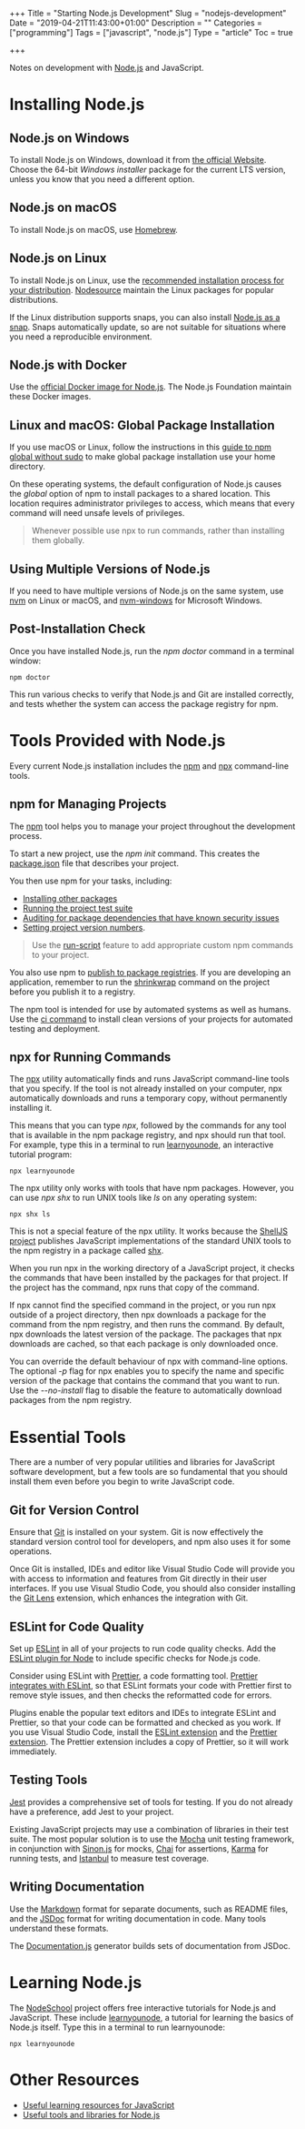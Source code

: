 +++
Title = "Starting Node.js Development"
Slug = "nodejs-development"
Date = "2019-04-21T11:43:00+01:00"
Description = ""
Categories = ["programming"]
Tags = ["javascript", "node.js"]
Type = "article"
Toc = true

+++

Notes on development with [Node.js](https://nodejs.org) and JavaScript.

<!--more-->

# Installing Node.js

## Node.js on Windows

To install Node.js on Windows, download it from
[the official Website](https://nodejs.org). Choose the 64-bit _Windows installer_
package for the current LTS version, unless you know that you need a different option.

## Node.js on macOS

To install Node.js on macOS, use [Homebrew](http://brew.sh/).

## Node.js on Linux

To install Node.js on Linux, use the
[recommended installation process for your distribution](https://nodejs.org/en/download/package-manager/). [Nodesource](https://nodesource.com/) maintain the Linux packages for popular distributions.

If the Linux distribution supports snaps, you can also install
[Node.js as a snap](https://nodesource.com/blog/announcing-node-js-snap-linux-users/).
Snaps automatically update, so are not suitable for situations where you need a
reproducible environment.

## Node.js with Docker

Use the [official Docker image for Node.js](https://hub.docker.com/_/node/). The Node.js Foundation maintain these Docker images.

## Linux and macOS: Global Package Installation

If you use macOS or Linux, follow the instructions in this [guide to npm global without sudo](https://github.com/sindresorhus/guides/blob/master/npm-global-without-sudo.md) to make global package installation use your home directory.

On these operating systems, the default configuration of Node.js causes the _global_ option of npm to install packages to a shared location. This location requires administrator privileges to access, which means that every command will need unsafe levels of privileges.

> Whenever possible use npx to run commands, rather than installing them globally.

## Using Multiple Versions of Node.js

If you need to have multiple versions of Node.js on the same system, use [nvm](https://github.com/creationix/nvm) on Linux or macOS, and [nvm-windows](https://github.com/coreybutler/nvm-windows) for Microsoft Windows.

## Post-Installation Check

Once you have installed Node.js, run the _npm doctor_ command in a terminal window:

    npm doctor

This run various checks to verify that Node.js and Git are installed correctly, and tests whether the system can access the package registry for npm.

# Tools Provided with Node.js

Every current Node.js installation includes the [npm](https://docs.npmjs.com/cli/npm) and [npx](https://www.npmjs.com/package/npx) command-line tools.

## npm for Managing Projects

The [npm](https://docs.npmjs.com/cli/npm) tool helps you to manage your project throughout the development process.

To start a new project, use the _npm init_ command. This creates the [package.json](https://docs.npmjs.com/files/package.json.html) file that describes your project.

You then use npm for your tasks, including:

- [Installing other packages](https://docs.npmjs.com/cli/install.html)
- [Running the project test suite](https://docs.npmjs.com/cli/test.html)
- [Auditing for package dependencies that have known security issues](https://docs.npmjs.com/cli/audit.html)
- [Setting project version numbers](https://docs.npmjs.com/cli/version.html).

> Use the [run-script](https://docs.npmjs.com/cli/run-script) feature to add appropriate custom npm commands to your project.

You also use npm to [publish to package registries](https://docs.npmjs.com/cli/publish.html). If you are developing an application, remember to run the [shrinkwrap](https://docs.npmjs.com/cli/shrinkwrap) command on the project before you publish it to a registry.

The npm tool is intended for use by automated systems as well as humans. Use the [ci command](https://docs.npmjs.com/cli/ci.html) to install clean versions of your projects for automated testing and deployment.

## npx for Running Commands

The [npx](https://www.npmjs.com/package/npx) utility automatically finds and runs JavaScript command-line tools that you specify. If the tool is not already installed on your computer, npx automatically downloads and runs a temporary copy, without permanently installing it.

This means that you can type _npx_, followed by the commands for any tool that is available in the npm package registry, and npx should run that tool. For example, type this in a terminal to run [learnyounode](https://github.com/workshopper/learnyounode), an interactive tutorial program:

    npx learnyounode

The npx utility only works with tools that have npm packages. However, you can use _npx shx_ to run UNIX tools like _ls_ on any operating system:

    npx shx ls

This is not a special feature of the npx utility. It works because the [ShellJS project](https://documentup.com/shelljs/shelljs) publishes JavaScript implementations of the standard UNIX tools to the npm registry in a package called [shx](https://www.npmjs.com/package/shx).

When you run npx in the working directory of a JavaScript project, it checks the commands that have been installed by the packages for that project. If the project has the command, npx runs that copy of the command.

If npx cannot find the specified command in the project, or you run npx outside of a project directory, then npx downloads a package for the command from the npm registry, and then runs the command. By default, npx downloads the latest version of the package. The packages that npx downloads are cached, so that each package is only downloaded once.

You can override the default behaviour of npx with command-line options. The optional _-p_ flag for npx enables you to specify the name and specific version of the package that contains the command that you want to run. Use the _--no-install_ flag to disable the feature to automatically download packages from the npm registry.

# Essential Tools

There are a number of very popular utilities and libraries for JavaScript software
development, but a few tools are so fundamental that you should install them even before
you begin to write JavaScript code.

## Git for Version Control

Ensure that [Git](http://git-scm.com/) is installed on your system. Git is now effectively the standard version control tool for developers, and npm also uses it for some operations.

Once Git is installed, IDEs and editor like Visual Studio Code will provide you with access to information
and features from Git directly in their user interfaces. If you use Visual Studio Code,
you should also consider installing the
[Git Lens](https://marketplace.visualstudio.com/items?itemName=eamodio.gitlens)
extension, which enhances the integration with Git.

## ESLint for Code Quality

Set up [ESLint](http://eslint.org/) in all of your projects to run code quality checks. Add the [ESLint plugin for Node](https://www.npmjs.com/package/eslint-plugin-node) to include specific checks for Node.js code.

Consider using ESLint with [Prettier](https://prettier.io/), a code formatting tool. [Prettier integrates with ESLint](https://prettier.io/docs/en/eslint.html), so that ESLint formats your code with Prettier first to remove style issues, and then checks the reformatted code for errors.

Plugins enable the popular text editors and IDEs to integrate ESLint and Prettier, so
that your code can be formatted and checked as you work. If you use Visual Studio Code, install the [ESLint extension](https://marketplace.visualstudio.com/items?itemName=dbaeumer.vscode-eslint) and the [Prettier extension](https://marketplace.visualstudio.com/items?itemName=esbenp.prettier-vscode). The Prettier extension includes a copy of Prettier, so it will work immediately.

## Testing Tools

[Jest](https://facebook.github.io/jest/) provides a comprehensive set of tools for
testing. If you do not already have a preference, add Jest to your project.

Existing JavaScript projects may use a combination of libraries in their test suite. The
most popular solution is to use the [Mocha](https://mochajs.org/) unit testing
framework, in conjunction with [Sinon.js](http://sinonjs.org/) for mocks,
[Chai](http://www.chaijs.com/) for assertions, [Karma](https://karma-runner.github.io)
for running tests, and [Istanbul](https://istanbul.js.org/) to measure test coverage.

## Writing Documentation

Use the [Markdown](https://commonmark.org/) format for separate documents, such as README files, and the [JSDoc](http://usejsdoc.org/) format for writing documentation in code. Many tools understand these formats.

The [Documentation.js](http://documentation.js.org/) generator builds sets of documentation from JSDoc.

# Learning Node.js

The [NodeSchool](http://nodeschool.io/) project offers free interactive tutorials for Node.js and JavaScript. These include [learnyounode](https://github.com/workshopper/learnyounode), a tutorial for learning the basics of Node.js itself. Type this in a terminal to run learnyounode:

    npx learnyounode

# Other Resources

- [Useful learning resources for JavaScript](https://www.stuartellis.name/articles/javascript-learning-resources)
- [Useful tools and libraries for Node.js](https://www.stuartellis.name/articles/nodejs-toolbox)
